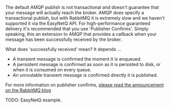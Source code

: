 The default AMQP publish is not transactional and doesn't guarantee that your message will actually reach the broker. AMQP does specify a transactional publish, but with RabbitMQ it is extremely slow and we haven't supported it via the EasyNetQ API. For high-performance guaranteed delivery it's recommended that you use 'Publisher Confirms'. Simply speaking, this an extension to AMQP that provides a callback when your message has been successfully received by the broker.

What does 'successfully received' mean? It depends ...

* A transient message is confirmed the moment it is enqueued.
* A persistent message is confirmed as soon as it is persisted to disk, or when it is consumed on every queue.
* An unroutable transient message is confirmed directly it is published.

For more information on publisher confirms, [please read the announcement on the RabbitMQ blog](http://www.rabbitmq.com/blog/2011/02/10/introducing-publisher-confirms/)

TODO: EasyNetQ example.